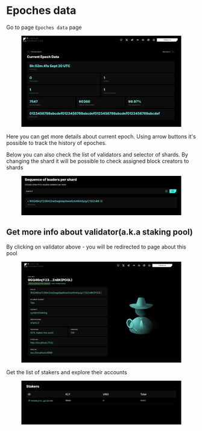 # Epoches data

Go to page `Epoches data` page

<figure><img src="../../../../.gitbook/assets/image (2) (1) (1) (1).png" alt=""><figcaption></figcaption></figure>

Here you can get more details about current epoch. Using arrow buttons it's possible to track the history of epoches.

Below you can also check the list of validators and selector of shards. By changing the shard it will be possible to check assigned block creators to shards

<figure><img src="../../../../.gitbook/assets/image (3) (1) (1) (1).png" alt=""><figcaption></figcaption></figure>

## Get more info about validator(a.k.a staking pool)

By clicking on validator above - you will be redirected to page about this pool

<figure><img src="../../../../.gitbook/assets/image (4) (1) (1) (1).png" alt=""><figcaption></figcaption></figure>

Get the list of stakers and explore their accounts

<figure><img src="../../../../.gitbook/assets/image (13) (1).png" alt=""><figcaption></figcaption></figure>
